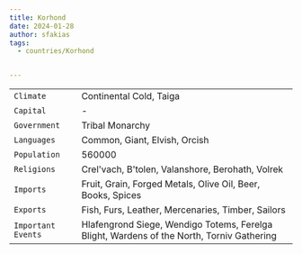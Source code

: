 ```yaml
---
title: Korhond
date: 2024-01-28
author: sfakias
tags:
  - countries/Korhond


---
```

| | |
| --- | --- |
| `Climate` | Continental Cold, Taiga |
| `Capital` | - |
| `Government` | Tribal Monarchy |
| `Languages` | Common, Giant, Elvish, Orcish |
| `Population` | 560000 |
| `Religions` | Crel'vach, B'tolen, Valanshore, Berohath, Volrek |
| `Imports` | Fruit, Grain, Forged Metals, Olive Oil, Beer, Books, Spices |
| `Exports` | Fish, Furs, Leather, Mercenaries, Timber, Sailors |
| `Important Events` | Hlafengrond Siege, Wendigo Totems, Ferelga Blight, Wardens of the North, Torniv Gathering |
